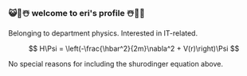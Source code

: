 ### 😺🐳☃️  welcome to eri's profile ☃️🐳😺
Belonging to department physics. Interested in IT-related.

$$
H\Psi = \left(-\frac{\hbar^2}{2m}\nabla^2 + V(r)\right)\Psi
$$

No special reasons for including the shurodinger equation above.
<!--
**eri61/eri61** is a ✨ _special_ ✨ repository because its `README.md` (this file) appears on your GitHub profile.

Here are some ideas to get you started:

- 🔭 I’m currently working on ...
- 🌱 I’m currently learning ...
- 👯 I’m looking to collaborate on ...
- 🤔 I’m looking for help with ...
- 💬 Ask me about ...
- 📫 How to reach me: ...
- 😄 Pronouns: ...
- ⚡ Fun fact: ...
-->

